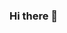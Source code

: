 ### Hi there 👋

<!--
**rooshanriaz/rooshanriaz** is a ✨ _special_ ✨ repository because its `README.md` (this file) appears on your GitHub profile.

Here are some ideas to get you started:

- 🔭 I’m currently working on ...
- 🌱 I’m currently learning DevSysOps.
- 👯 I’m looking to collaborate on projects that utilize cloud technologies.
- 🤔 I’m looking for help with devops adn sysops.
- You can reach out to me on linkedin at https://www.linkedin.com/in/riazrooshan
-->
